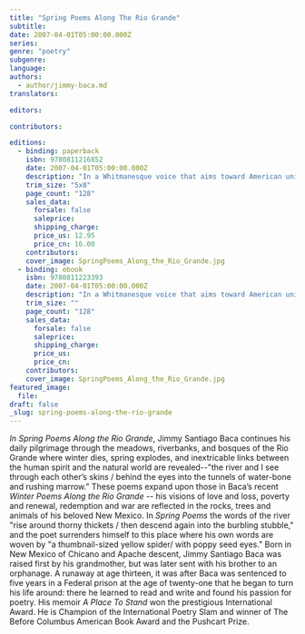 ```yaml
---
title: "Spring Poems Along The Rio Grande"
subtitle:
date: 2007-04-01T05:00:00.000Z
series:
genre: "poetry"
subgenre:
language:
authors:
  - author/jimmy-baca.md
translators:

editors:

contributors:

editions:
  - binding: paperback
    isbn: 9780811216852
    date: 2007-04-01T05:00:00.000Z
    description: "In a Whitmanesque voice that aims toward American universals, while remaining grounded in his Chicano ancestry, Jimmy Santiago Baca explores the cycles of the seasons and the cycles of life in beautiful and accessible poems. "
    trim_size: "5x8"
    page_count: "128"
    sales_data:
      forsale: false
      saleprice:
      shipping_charge:
      price_us: 12.95
      price_cn: 16.00
    contributors:
    cover_image: SpringPoems_Along_the_Rio_Grande.jpg
  - binding: ebook
    isbn: 9780811223393
    date: 2007-04-01T05:00:00.000Z
    description: "In a Whitmanesque voice that aims toward American universals, while remaining grounded in his Chicano ancestry, Jimmy Santiago Baca explores the cycles of the seasons and the cycles of life in beautiful and accessible poems. "
    trim_size: ""
    page_count: "128"
    sales_data:
      forsale: false
      saleprice:
      shipping_charge:
      price_us:
      price_cn:
    contributors:
    cover_image: SpringPoems_Along_the_Rio_Grande.jpg
featured_image:
  file:
draft: false
_slug: spring-poems-along-the-rio-grande
---
```


_In Spring Poems Along the Rio Grande_, Jimmy Santiago Baca continues his daily pilgrimage through the meadows, riverbanks, and bosques of the Rio Grande where winter dies, spring explodes, and inextricable links between the human spirit and the natural world are revealed--"the river and I see through each other’s skins / behind the eyes into the tunnels of water-bone and rushing marrow." These poems expand upon those in Baca’s recent _Winter Poems Along the Rio Grande_ -- his visions of love and loss, poverty and renewal, redemption and war are reflected in the rocks, trees and animals of his beloved New Mexico. In _Spring Poems_ the words of the river "rise around thorny thickets / then descend again into the burbling stubble," and the poet surrenders himself to this place where his own words are woven by "a thumbnail-sized yellow spider/ with poppy seed eyes." Born in New Mexico of Chicano and Apache descent, Jimmy Santiago Baca was raised first by his grandmother, but was later sent with his brother to an orphanage. A runaway at age thirteen, it was after Baca was sentenced to five years in a Federal prison at the age of twenty-one that he began to turn his life around: there he learned to read and write and found his passion for poetry. His memoir _A Place To Stand_ won the prestigious International Award. He is Champion of the International Poetry Slam and winner of The Before Columbus American Book Award and the Pushcart Prize.


